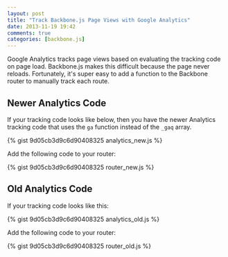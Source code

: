 ```yaml
---
layout: post
title: "Track Backbone.js Page Views with Google Analytics"
date: 2013-11-19 19:42
comments: true
categories: [backbone.js]
---
```


Google Analytics tracks page views based on evaluating the tracking code on page load. Backbone.js makes this difficult because the page never reloads. Fortunately, it's super easy to add a function to the Backbone router to manually track each route.

## Newer Analytics Code

If your tracking code looks like below, then you have the newer Analytics tracking code that uses the `ga` function instead of the `_gaq` array.

{% gist 9d05cb3d9c6d90408325 analytics_new.js %}

Add the following code to your router:

{% gist 9d05cb3d9c6d90408325 router_new.js %}

## Old Analytics Code

If your tracking code looks like this:

{% gist 9d05cb3d9c6d90408325 analytics_old.js %}

Add the following code to your router:

{% gist 9d05cb3d9c6d90408325 router_old.js %}
